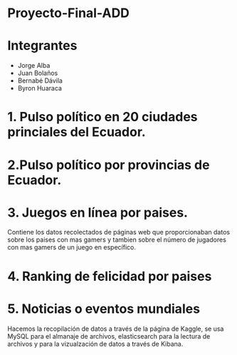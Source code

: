 # Proyecto-Final-ADD

# Integrantes
* Jorge Alba
* Juan Bolaños
* Bernabé Dávila
* Byron Huaraca

# 1. Pulso político en 20 ciudades princiales del Ecuador.

# 2.Pulso político por provincias de Ecuador.

# 3. Juegos en línea por paises.
Contiene los datos recolectados de páginas web que proporcionaban datos sobre los paises con mas gamers y tambien sobre el número de jugadores con mas gamers de un juego en específico.
# 4. Ranking de felicidad por paises

# 5. Noticias o eventos mundiales
Hacemos la recopilación de datos a través de la página de Kaggle, se usa MySQL para el almanaje de archivos, elasticsearch para la lectura de archivos y para la vizualzación de datos a través de Kibana.
